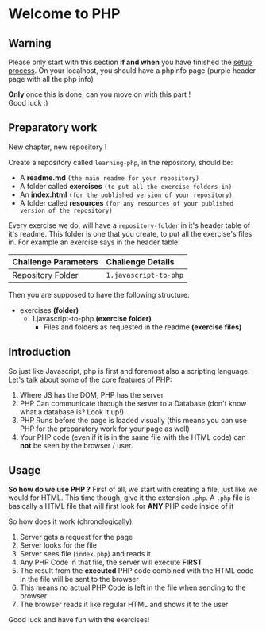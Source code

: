 # Welcome to PHP

## Warning
Please only start with this section **if and when** you have finished the [setup process](1.setup).
On your localhost, you should have a phpinfo page (purple header page with all the php info)

**Only** once this is done, can you move on with this part !<br/>
Good luck :)

## Preparatory work
New chapter, new repository !

Create a repository called `learning-php`, in the repository, should be:
- A **readme.md** `(the main readme for your repository)`
- A folder called **exercises** `(to put all the exercise folders in)`
- An **index.html** `(for the published version of your repository)`
- A folder called **resources** `(for any resources of your published version of the repository)`

Every exercise we do, will have a `repository-folder` in it's header table of it's readme. This folder is one that you create, to put
all the exercise's files in. For example an exercise says in the header table:

|Challenge Parameters  |Challenge Details              |
|:---------------------|:------------------------------|
|Repository Folder     |`1.javascript-to-php`          |

Then you are supposed to have the following structure:

- exercises **(folder)**
    - 1.javascript-to-php **(exercise folder)**
        - Files and folders as requested in the readme **(exercise files)**
 
    


## Introduction

So just like Javascript, php is first and foremost also a scripting language.
Let's talk about some of the core features of PHP:

1. Where JS has the DOM, PHP has the server
1. PHP Can communicate through the server to a Database (don't know what a database is? Look it up!)
1. PHP Runs before the page is loaded visually (this means you can use PHP for the preparatory work for your page as well)
1. Your PHP code (even if it is in the same file with the HTML code) can **not** be seen by the browser / user.


## Usage

**So how do we use PHP ?**
First of all, we start with creating a file, just like we would for HTML. This time though, give it the extension `.php`.
A `.php` file is basically a HTML file that will first look for **ANY** PHP code inside of it

So how does it work (chronologically):

1. Server gets a request for the page
1. Server looks for the file
1. Server sees file (`index.php`) and reads it
1. Any PHP Code in that file, the server will execute **FIRST**
1. The result from the **executed** PHP code combined with the HTML code in the file will be sent to the browser
1. This means no actual PHP Code is left in the file when sending to the browser
1. The browser reads it like regular HTML and shows it to the user

Good luck and have fun with the exercises!